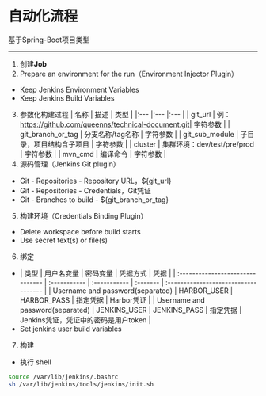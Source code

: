 # 自动化流程

基于Spring-Boot项目类型

******
1. 创建**Job**
2. Prepare an environment for the run（Environment Injector Plugin）
- Keep Jenkins Environment Variables
- Keep Jenkins Build Variables
3. 参数化构建过程
| 名称 | 描述 | 类型 |
|:--- |:--- |:--- |
| git_url | 例：https://github.com/queenns/technical-document.git| 字符参数 |
| git_branch_or_tag | 分支名称/tag名称 | 字符参数 |
| git_sub_module | 子目录，项目结构含子项目 | 字符参数 |
| cluster | 集群环境：dev/test/pre/prod | 字符参数 |
| mvn_cmd | 编译命令 | 字符参数 |
4. 源码管理（Jenkins Git plugin）
- Git - Repositories - Repository URL，${git_url}
- Git - Repositories - Credentials，Git凭证
- Git - Branches to build - ${git_branch_or_tag}
5. 构建环境（Credentials Binding Plugin）
- Delete workspace before build starts
- Use secret text(s) or file(s)
6. 绑定
- | 类型                             | 用户名变量   | 密码变量     | 凭据方式 | 凭据                                 |
| :------------------------------- | :----------- | :----------- | :------- | :----------------------------------- |
| Username and password(separated) | HARBOR_USER  | HARBOR_PASS  | 指定凭据 | Harbor凭证                           |
| Username and password(separated) | JENKINS_USER | JENKINS_PASS | 指定凭据 | Jenkins凭证，凭证中的密码是用户token |
- Set jenkins user build variables
7. 构建
- 执行 shell
```sh
source /var/lib/jenkins/.bashrc
sh /var/lib/jenkins/tools/jenkins/init.sh
```